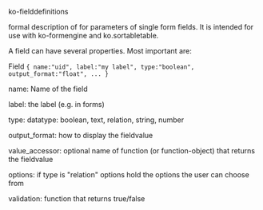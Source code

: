 ko-fielddefinitions

formal description of for parameters of single form fields. It is intended for use with 
ko-formengine and ko.sortabletable.

A field can have several properties. Most important are:

Field
`
{
    name:"uid",
    label:"my label",
    type:"boolean",
    output_format:"float",
    ...
}
`

name:           Name of the field

label:          the label (e.g. in forms)

type: datatype: boolean, text, relation, string, number

output_format:  how to display the fieldvalue

value_accessor: optional name of function (or function-object) that returns the fieldvalue

options:        if type is "relation" options hold the options the user can choose from

validation:     function that returns true/false